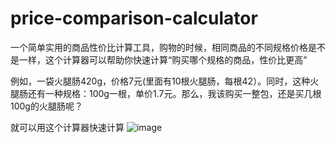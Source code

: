 # price-comparison-calculator
一个简单实用的商品性价比计算工具，购物的时候，相同商品的不同规格价格是不是一样，这个计算器可以帮助你快速计算“购买哪个规格的商品，性价比更高”

例如，一袋火腿肠420g，价格7元(里面有10根火腿肠，每根42）。同时，这种火腿肠还有一种规格：100g一根，单价1.7元。那么，我该购买一整包，还是买几根100g的火腿肠呢？

就可以用这个计算器快速计算
![image](https://github.com/user-attachments/assets/67f9a13f-9aba-4fd6-b8b3-1b01a8bdcf50)


